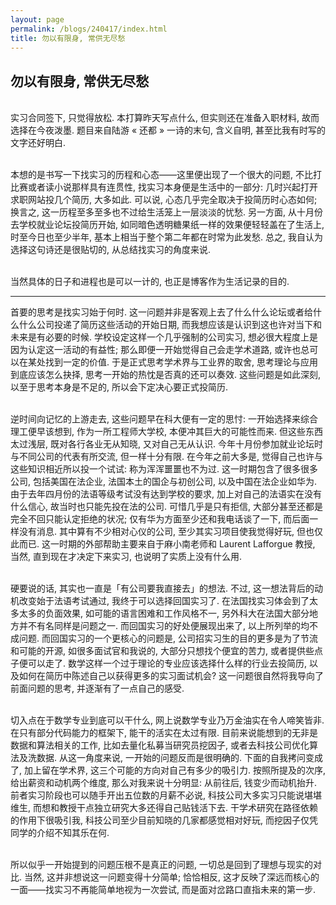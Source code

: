 ```yaml
---
layout: page
permalink: /blogs/240417/index.html
title: 勿以有限身, 常供无尽愁
---
```


## 勿以有限身, 常供无尽愁

<br>实习合同签下, 只觉得放松. 本打算昨天写点什么, 但实则还在准备入职材料, 故而选择在今夜泼墨. 题目来自陆游 « 还都 » 一诗的末句, 含义自明, 甚至比我有时写的文字还好明白.

<br>本想的是书写一下找实习的历程和心态——这里便出现了一个很大的问题, 不比打比赛或者读小说那样具有连贯性, 找实习本身便是生活中的一部分: 几时兴起打开求职网站投几个简历, 大多如此. 可以说, 心态几乎完全取决于投简历时心态如何; 换言之, 这一历程至多至多也不过给生活笼上一层淡淡的忧愁. 另一方面, 从十月份去学校就业论坛投简历开始, 如同暗色透明糖果纸一样的效果便轻轻盖在了生活上, 时至今日也至少半年, 基本上相当于整个第二年都在时常为此发愁. 总之, 我自认为选择这句诗还是很贴切的, 从总结找实习的角度来说.

<br>当然具体的日子和进程也是可以一计的, 也正是博客作为生活记录的目的.

---

首要的思考是找实习始于何时. 这一问题并非是客观上去了什么什么论坛或者给什么什么公司投递了简历这些活动的开始日期, 而我想应该是认识到这也许对当下和未来是有必要的时候. 学校设定这样一个几乎强制的公司实习, 想必很大程度上是因为认定这一活动的有益性; 那么即便一开始觉得自己会走学术道路, 或许也总可以在某处找到一定的价值. 于是正式思考学术界与工业界的取舍, 思考理论与应用到底应该怎么抉择, 思考一开始的热忱是否真的还可以奏效. 这些问题是如此深刻, 以至于思考本身是不足的, 所以会下定决心要正式投简历.

<br>逆时间向记忆的上游走去, 这些问题早在科大便有一定的思忖: 一开始选择来综合理工便早该想到, 作为一所工程师大学校, 本便冲其巨大的可能性而来. 但这些东西太过浅层, 既对各行各业无从知晓, 又对自己无从认识. 今年十月份参加就业论坛时与不同公司的代表有所交流, 但一样十分有限. 在今年之前大多是, 觉得自己也许与这些知识相近所以投一个试试: 称为浑浑噩噩也不为过. 这一时期包含了很多很多公司, 包括美国在法企业, 法国本土的国企与初创公司, 以及中国在法企业如华为. 由于去年四月份的法语等级考试没有达到学校的要求, 加上对自己的法语实在没有什么信心, 故当时也只能先投在法的公司. 可惜几乎是只有拒信, 大部分甚至还都是完全不回只能认定拒绝的状况; 仅有华为方面至少还和我电话谈了一下, 而后面一样没有消息. 其中算有不少相对心仪的公司, 至少其实习项目使我觉得好玩, 但也仅此而已. 这一时期的外部帮助主要来自于麻小南老师和 Laurent Lafforgue 教授, 当然, 直到现在才决定下来实习, 也说明了实质上没有什么用.

<br>硬要说的话, 其实也一直是「有公司要我直接去」的想法. 不过, 这一想法背后的动机改变始于法语考试通过, 我终于可以选择回国实习了. 在法国找实习体会到了太多太多的负面效果, 如可能的语言困难和工作风格不一, 另外科大在法国大部分地方并不有名同样是问题之一. 而回国实习的好处便展现出来了, 以上所列举的均不成问题. 而回国实习的一个更核心的问题是, 公司招实习生的目的更多是为了节流和可能的开源, 如很多面试官和我说的, 大部分只想找个便宜的苦力, 或者提供些点子便可以走了. 数学这样一个过于理论的专业应该选择什么样的行业去投简历, 以及如何在简历中陈述自己以获得更多的实习面试机会? 这一问题很自然将我导向了前面问题的思考, 并逐渐有了一点自己的感受.

<br>切入点在于数学专业到底可以干什么, 网上说数学专业乃万金油实在令人啼笑皆非. 在只有部分代码能力的框架下, 能干的活实在太过有限. 目前来说能想到的无非是数据和算法相关的工作, 比如去量化私募当研究员挖因子, 或者去科技公司优化算法及洗数据. 从这一角度来说, 一开始的问题反而是很明确的. 下面的自我拷问变成了, 加上留在学术界, 这三个可能的方向对自己有多少的吸引力. 按照所提及的次序, 给出薪资和动机两个维度, 那么对我来说十分明显: 从前往后, 钱变少而动机抬升. 前者实习阶段也可以随手开出五位数的月薪不必说, 科技公司大多实习只能说堪堪维生, 而想和教授干点独立研究大多还得自己贴钱活下去. 干学术研究在路径依赖的作用下很吸引我, 科技公司至少目前知晓的几家都感觉相对好玩, 而挖因子仅凭同学的介绍不知其乐在何.

<br>所以似乎一开始提到的问题压根不是真正的问题, 一切总是回到了理想与现实的对比. 当然, 这并非想说这一问题变得十分简单; 恰恰相反, 这才反映了深远而核心的一面——找实习不再能简单地视为一次尝试, 而是面对岔路口直指未来的第一步.